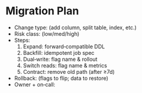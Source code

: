 # Migration Plan
- Change type: (add column, split table, index, etc.)
- Risk class: (low/med/high)
- Steps:
  1) Expand: forward‑compatible DDL
  2) Backfill: idempotent job spec
  3) Dual‑write: flag name & rollout
  4) Switch reads: flag name & metrics
  5) Contract: remove old path (after ≥7d)
- Rollback: (flags to flip; data to restore)
- Owner + on‑call: